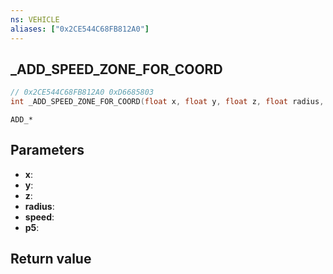 ```yaml
---
ns: VEHICLE
aliases: ["0x2CE544C68FB812A0"]
---
```

## _ADD_SPEED_ZONE_FOR_COORD

```c
// 0x2CE544C68FB812A0 0xD6685803
int _ADD_SPEED_ZONE_FOR_COORD(float x, float y, float z, float radius, float speed, BOOL p5);
```

```
ADD_*
```

## Parameters
* **x**: 
* **y**: 
* **z**: 
* **radius**: 
* **speed**: 
* **p5**: 

## Return value
